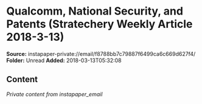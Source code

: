 # Qualcomm, National Security, and Patents (Stratechery Weekly Article 2018-3-13)

**Source:** instapaper-private://email/f8788bb7c79887f6499ca6c669d627f4/
**Folder:** Unread
**Added:** 2018-03-13T05:32:08




## Content
*Private content from instapaper_email*
